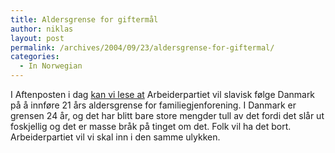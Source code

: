 ```yaml
---
title: Aldersgrense for giftermål
author: niklas
layout: post
permalink: /archives/2004/09/23/aldersgrense-for-giftermal/
categories:
  - In Norwegian
---
```

I Aftenposten i dag [kan vi lese at][1] Arbeiderpartiet vil slavisk følge Danmark på å innføre 21 års aldersgrense for familiegjenforening. I Danmark er grensen 24 år, og det har blitt bare store mengder tull av det fordi det slår ut foskjellig og det er masse bråk på tinget om det. Folk vil ha det bort. Arbeiderpartiet vil vi skal inn i den samme ulykken.

 [1]: http://www.aftenposten.no/nyheter/iriks/article876368.ece